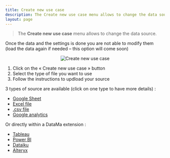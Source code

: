 ```yaml
---
title: Create new use case
description: The Create new use case menu allows to change the data source.
layout: page
---
```


> The **Create new use case** menu allows to change the data source.

Once the data and the settings is done you are not able to modify them (load the data again if needed – this option will come soon)

<center> <img src="{{site.url}}/{{site.baseurl}}/core_app/old/header/images/CreateUseCase.png" alt="Create new use case" /> </center>


1. Click on the « Create new use case » button
2. Select the type of file you want to use
3. Follow the instructions to updload your source

3 types of source are available (click on one type to have more details) :

* [Google Sheet]({{site.url}}/{{site.baseurl}}/core_app/old/header/create_new_use_case/google_sheet.md)
* [Excel file]({{site.url}}/{{site.baseurl}}/core_app/old/header/create_new_use_case/excel_file.md)
* [.csv file]({{site.url}}/{{site.baseurl}}/core_app/old/header/create_new_use_case/csv_file.md)
* [Google analytics]({{site.url}}/{{site.baseurl}}/core_app/old/header/create_new_use_case/google_analytics.md)

Or directly within a DataMa extension :

* [Tableau]({{site.url}}/{{site.baseurl}}/core_app/old/header/create_new_use_case/extensions/extension_tableau.md)
* [Power BI]({{site.url}}/{{site.baseurl}}/core_app/old/header/create_new_use_case/extensions/extension_powerBI.md)
* [Dataiku]({{site.url}}/{{site.baseurl}}/core_app/old/header/create_new_use_case/extensions/extension_DataIku.md)
* [Alteryx]({{site.url}}/{{site.baseurl}}/core_app/old/header/create_new_use_case/extensions/extension_Alteryx.md)
